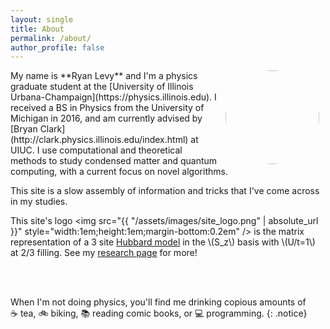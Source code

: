 ```yaml
---
layout: single
title: About
permalink: /about/
author_profile: false
---
```

<img align="right" src="https://github.com/ryanlevy.png" style="margin: 0px 10px;width:150px;border-radius:75%;" />
My name is **Ryan Levy** and I'm a physics graduate student at the [University of Illinois Urbana-Champaign](https://physics.illinois.edu). 
I received a BS in Physics from the University of Michigan in 2016, and am currently advised by [Bryan Clark](http://clark.physics.illinois.edu/index.html) at UIUC. 
I use computational and theoretical methods to study condensed matter and quantum computing, with a current focus on novel algorithms.

This site is a slow assembly of information and tricks that I've come across in my studies. 


This site's logo <img src="{{ "/assets/images/site_logo.png" | absolute_url }}" style="width:1em;height:1em;margin-bottom:0.2em" /> 
is the matrix representation of a 3 site [Hubbard model](https://en.wikipedia.org/wiki/Hubbard_model) in the \\(S_z\\) basis with \\(U/t=1\\) at 2/3 filling. See my [research page](/research/#quantum-monte-carlo) for more!
  
<br />
<br />

When I'm not doing physics, you'll find me drinking copious amounts of ☕&nbsp;tea, 🚲&nbsp;biking, 📚&nbsp;reading comic books, or 💻&nbsp;programming.
{: .notice}
